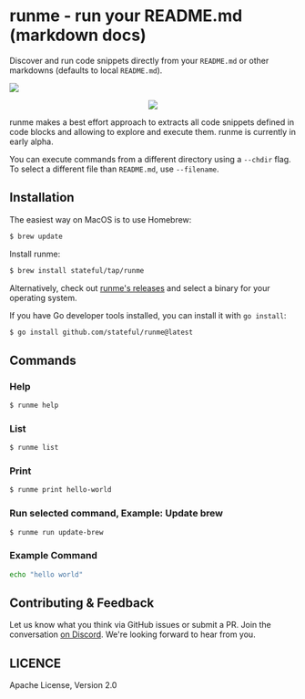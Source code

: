 # runme - run your README.md (markdown docs)

Discover and run code snippets directly from your `README.md` or other markdowns (defaults to local `README.md`).

[![](https://badgen.net/badge/Run%20this%20/README/5B3ADF?icon=https://runme.dev/img/logo.svg)](https://runme.dev/api/runme?repository=git%40github.com%3Astateful%2Frunme.git)

<p align="center">
  <img src="https://user-images.githubusercontent.com/16108792/219203990-ffb860e7-5314-4a22-bf05-9d983e3876d0.gif" />
</p>

runme makes a best effort approach to extracts all code snippets defined in code blocks and allowing to explore and execute them. runme is currently in early alpha.

You can execute commands from a different directory using a `--chdir` flag.
To select a different file than `README.md`, use `--filename`.

## Installation

The easiest way on MacOS is to use Homebrew:

```sh { name=update-brew }
$ brew update
```

Install runme:

```sh { name=install-runme }
$ brew install stateful/tap/runme
```

Alternatively, check out [runme's releases](https://github.com/stateful/runme/releases) and select
a binary for your operating system.

If you have Go developer tools installed, you can install it with `go install`:

```sh { name=install-via-go }
$ go install github.com/stateful/runme@latest
```

## Commands

### Help

```sh { name=runme-help interactive=false }
$ runme help
```

### List

```sh { name=runme-list closeTerminalOnSuccess=false interactive=false }
$ runme list
```

### Print

```sh { name=runme-print interactive=false }
$ runme print hello-world
```

### Run selected command, Example: Update brew

```sh { name=runme-run }
$ runme run update-brew
```

### Example Command

```sh { name=hello-world closeTerminalOnSuccess=false interactive=false }
echo "hello world"
```

## Contributing & Feedback

Let us know what you think via GitHub issues or submit a PR. Join the conversation [on Discord](https://discord.gg/MFtwcSvJsk). We're looking forward to hear from you.

## LICENCE

Apache License, Version 2.0

